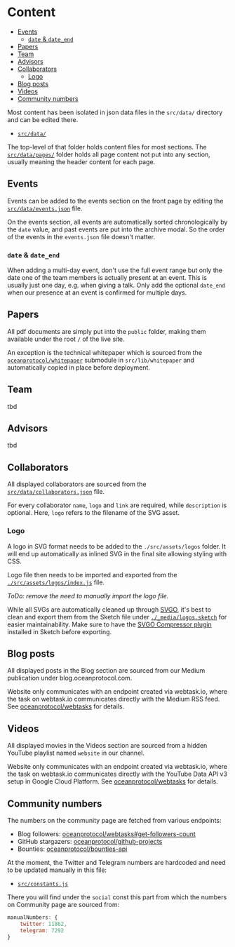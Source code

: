 # Content

- [Events](#events)
  - [`date` & `date_end`](#date--date_end)
- [Papers](#papers)
- [Team](#team)
- [Advisors](#advisors)
- [Collaborators](#collaborators)
  - [Logo](#logo)
- [Blog posts](#blog-posts)
- [Videos](#videos)
- [Community numbers](#community-numbers)

Most content has been isolated in json data files in the `src/data/` directory and can be edited there.

-   [`src/data/`](../src/data/)

The top-level of that folder holds content files for most sections. The [`src/data/pages/`](../src/data/pages/) folder holds all page content not put into any section, usually meaning the header content for each page.

## Events

Events can be added to the events section on the front page by editing the [`src/data/events.json`](../src/data/events.json) file.

On the events section, all events are automatically sorted chronologically by the `date` value, and past events are put into the archive modal. So the order of the events in the `events.json` file doesn't matter.

### `date` & `date_end`

When adding a multi-day event, don't use the full event range but only the date one of the team members is actually present at an event. This is usually just one day, e.g. when giving a talk. Only add the optional `date_end` when our presence at an event is confirmed for multiple days.

## Papers

All pdf documents are simply put into the `public` folder, making them available under the root `/` of the live site.

An exception is the technical whitepaper which is sourced from the [`oceanprotocol/whitepaper`](https://github.com/oceanprotocol/whitepaper) submodule in `src/lib/whitepaper` and automatically copied in place before deployment.

## Team

tbd

## Advisors

tbd

## Collaborators

All displayed collaborators are sourced from the [`src/data/collaborators.json`](src/data/collaborators.json) file.

For every collaborator `name`, `logo` and `link` are required, while `description` is optional. Here, `logo` refers to the filename of the SVG asset.

### Logo

A logo in SVG format needs to be added to the `./src/assets/logos` folder. It will end up automatically as inlined SVG in the final site allowing styling with CSS.

Logo file then needs to be imported and exported from the [`./src/assets/logos/index.js`](./src/assets/logos/index.js) file.

_ToDo: remove the need to manually import the logo file._

While all SVGs are automatically cleaned up through [SVGO](https://github.com/svg/svgo), it's best to clean and export them from the Sketch file under [`./_media/logos.sketch`](./_media/logos.sketch) for easier maintainability. Make sure to have the [SVGO Compressor plugin](https://sketchapp.com/extensions/plugins/svgo-compressor/) installed in Sketch before exporting.

## Blog posts

All displayed posts in the Blog section are sourced from our Medium publication under blog.oceanprotocol.com.

Website only communicates with an endpoint created via webtask.io, where the task on webtask.io communicates directly with the Medium RSS feed. See [oceanprotocol/webtasks](https://github.com/oceanprotocol/webtasks) for details.

## Videos

All displayed movies in the Videos section are sourced from a hidden YouTube playlist named `website` in our channel.

Website only communicates with an endpoint created via webtask.io, where the task on webtask.io communicates directly with the YouTube Data API v3 setup in Google Cloud Platform. See [oceanprotocol/webtasks](https://github.com/oceanprotocol/webtasks) for details.

## Community numbers

The numbers on the community page are fetched from various endpoints:

-   Blog followers: [oceanprotocol/webtasks#get-followers-count](https://github.com/oceanprotocol/webtasks#get-followers-count)
-   GitHub stargazers: [oceanprotocol/github-projects](https://github.com/oceanprotocol/github-projects)
-   Bounties: [oceanprotocol/bounties-api](https://github.com/oceanprotocol/bounties-api)

At the moment, the Twitter and Telegram numbers are hardcoded and need to be updated manually in this file:

-   [`src/constants.js`](../src/constants.js)

There you will find under the `social` const this part from which the numbers on Community page are sourced from:

```js
manualNumbers: {
    twitter: 11862,
    telegram: 7292
}
```
